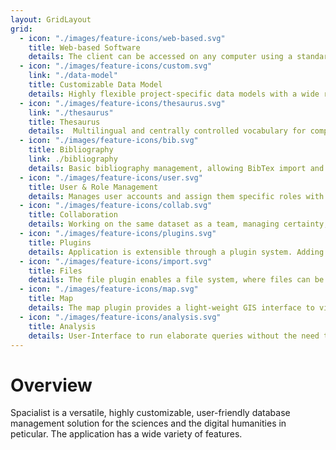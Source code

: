 ```yaml
---
layout: GridLayout
grid:
  - icon: "./images/feature-icons/web-based.svg"
    title: Web-based Software
    details: The client can be accessed on any computer using a standard browser.
  - icon: "./images/feature-icons/custom.svg"
    link: "./data-model"
    title: Customizable Data Model
    details: Highly flexible project-specific data models with a wide range of attribute types.
  - icon: "./images/feature-icons/thesaurus.svg"
    link: "./thesaurus"
    title: Thesaurus
    details:  Multilingual and centrally controlled vocabulary for compliant with the SKOS standard.
  - icon: "./images/feature-icons/bib.svg"
    title: Bibliography
    link: ./bibliography
    details: Basic bibliography management, allowing BibTex import and export.
  - icon: "./images/feature-icons/user.svg"
    title: User & Role Management
    details: Manages user accounts and assign them specific roles with fully customizable rights and permissions.
  - icon: "./images/feature-icons/collab.svg"
    title: Collaboration
    details: Working on the same dataset as a team, managing certainty, literature and commenting on the data directly.
  - icon: "./images/feature-icons/plugins.svg"
    title: Plugins
    details: Application is extensible through a plugin system. Adding existing functionality or writing custom plugins.
  - icon: "./images/feature-icons/import.svg"
    title: Files
    details: The file plugin enables a file system, where files can be linked to single entities.
  - icon: "./images/feature-icons/map.svg"
    title: Map
    details: The map plugin provides a light-weight GIS interface to visualize the data on maps.
  - icon: "./images/feature-icons/analysis.svg"
    title: Analysis
    details: User-Interface to run elaborate queries without the need to write SQL.
---
```

# Overview

Spacialist is a versatile, highly customizable, user-friendly database management solution for the sciences and the digital humanities in peticular. The application has a wide variety of features. 

